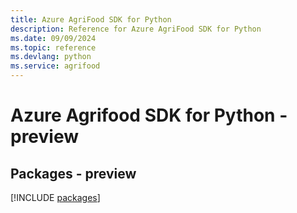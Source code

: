 ```yaml
---
title: Azure AgriFood SDK for Python
description: Reference for Azure AgriFood SDK for Python
ms.date: 09/09/2024
ms.topic: reference
ms.devlang: python
ms.service: agrifood
---
```

# Azure Agrifood SDK for Python - preview
## Packages - preview
[!INCLUDE [packages](agrifood-index.md)]